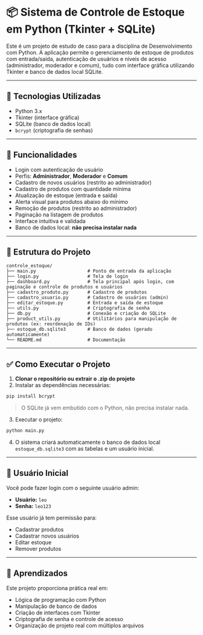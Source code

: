 # 📦 Sistema de Controle de Estoque em Python (Tkinter + SQLite)

Este é um projeto de estudo de caso para a disciplina de Desenvolvimento com Python. A aplicação permite o gerenciamento de estoque de produtos com entrada/saída, autenticação de usuários e níveis de acesso (administrador, moderador e comum), tudo com interface gráfica utilizando Tkinter e banco de dados local SQLite.

---

## 🧰 Tecnologias Utilizadas

- Python 3.x
- Tkinter (interface gráfica)
- SQLite (banco de dados local)
- `bcrypt` (criptografia de senhas)

---

## 🚀 Funcionalidades

- Login com autenticação de usuário
- Perfis: **Administrador**, **Moderador** e **Comum**
- Cadastro de novos usuários (restrito ao administrador)
- Cadastro de produtos com quantidade mínima
- Atualização de estoque (entrada e saída)
- Alerta visual para produtos abaixo do mínimo
- Remoção de produtos (restrito ao administrador)
- Paginação na listagem de produtos
- Interface intuitiva e validada
- Banco de dados local: **não precisa instalar nada**

---

## 📂 Estrutura do Projeto

```
controle_estoque/
├── main.py                   # Ponto de entrada da aplicação
├── login.py                  # Tela de login
├── dashboard.py              # Tela principal após login, com paginação e controle de produtos e usuários
├── cadastro_produto.py       # Cadastro de produtos
├── cadastro_usuario.py       # Cadastro de usuários (admin)
├── editar_estoque.py         # Entrada e saída de estoque
├── utils.py                  # Criptografia de senha
├── db.py                     # Conexão e criação do SQLite
├── product_utils.py          # Utilitários para manipulação de produtos (ex: reordenação de IDs)
├── estoque_db.sqlite3        # Banco de dados (gerado automaticamente)
└── README.md                 # Documentação
```

---

## ✅ Como Executar o Projeto

1. **Clonar o repositório ou extrair o .zip do projeto**
2. Instalar as dependências necessárias:

```bash
pip install bcrypt
```

> O SQLite já vem embutido com o Python, não precisa instalar nada.

3. Executar o projeto:

```bash
python main.py
```

4. O sistema criará automaticamente o banco de dados local `estoque_db.sqlite3` com as tabelas e um usuário inicial.

---

## 🔐 Usuário Inicial

Você pode fazer login com o seguinte usuário admin:

- **Usuário:** `leo`  
- **Senha:** `leo123`

Esse usuário já tem permissão para:
- Cadastrar produtos
- Cadastrar novos usuários
- Editar estoque
- Remover produtos

---

## 🧠 Aprendizados

Este projeto proporciona prática real em:
- Lógica de programação com Python
- Manipulação de banco de dados
- Criação de interfaces com Tkinter
- Criptografia de senha e controle de acesso
- Organização de projeto real com múltiplos arquivos
